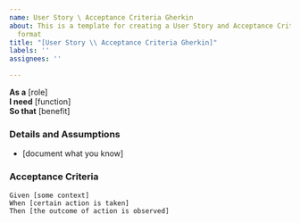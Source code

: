 ```yaml
---
name: User Story \ Acceptance Criteria Gherkin
about: This is a template for creating a User Story and Acceptance Criteria in Gherkin
  format
title: "[User Story \\ Acceptance Criteria Gherkin]"
labels: ''
assignees: ''

---
```


**As a** [role]  
**I need** [function]  
**So that** [benefit]  
      
### Details and Assumptions
* [document what you know]      

### Acceptance Criteria     
```gherkin 
Given [some context]
When [certain action is taken]
Then [the outcome of action is observed]

